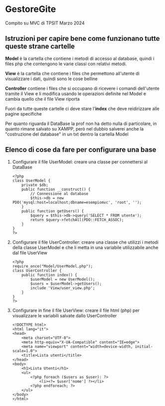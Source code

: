 # GestoreGite
 Compito su MVC di TPSIT Marzo 2024

 ## Istruzioni per capire bene come funzionano tutte queste strane cartelle
  **Model** è la cartella che contiene i metodi di accesso al database, quindi i files php che contengono le varie classi con relativi metodi.

 **View** è la cartella che contiene i files che permettono all'utente di visualizzare i dati, quindi sono le cose belline
 
 **Controller** contiene i files che si occupano di ricevere i comandi dell'utente tramite il View e li modifica usando le operazioni definite nel Model e cambia quello che il file View riporta
 
 Fuori da tutte queste cartelle ci deve stare l'__index__ che deve reidirizzare alle pagine specifiche

 Per quanto riguarda il DataBase la prof non ha detto nulla di particolare, in quanto rimane salvato su XAMPP, però nel dubbio salverei anche la "costruzione del database" in un txt dentro la cartella Model
 ## Elenco di cose da fare per configurare una base
 1. Configurare il file UserModel: creare una classe per connettersi al DataBase
    ~~~
    <?php
    class UserModel {
        private $db;
        public function __construct() {
            // Connessione al database
            $this->db = new PDO('mysql:host=localhost;dbname=esempiomvc', 'root', '');
        }
        public function getUsers() {
            $query = $this->db->query('SELECT * FROM utente');
            return $query->fetchAll(PDO::FETCH_ASSOC);
        }
    }
    ?>  
    ~~~
 2. Configurare il file UserController: creare una classe che utilizzi i metodi della classe UserModel e che li metta in una variabile utilizzabile anche dal file UserView
    ~~~
    <?php
    require_once("Model/UserModel.php");
    class UserController {
        public function index() {
            $userModel = new UserModel();
            $users = $userModel->getUsers();
            include 'View/user_view.php';
        }
    }
    ?>
    ~~~
3. Configurare in fine il file UserView: creare il file html (php) per visualizzare le variabili salvate dallo UserController
    ~~~
    <!DOCTYPE html>
    <html lang="it">
    <head>
        <meta charset="UTF-8">
        <meta http-equiv="X-UA-Compatible" content="IE=edge">
        <meta name="viewport" content="width=device-width, initial-scale=1.0">
        <title>Lista utenti</title>
    </head>
    <body>
        <h1>Lista Utenti</h1>
        <ul>
            <?php foreach ($users as $user): ?>
                <li><?= $user['nome'] ?></li>
            <?php endforeach; ?>
        </ul>
    </body>
    </html>
    ~~~